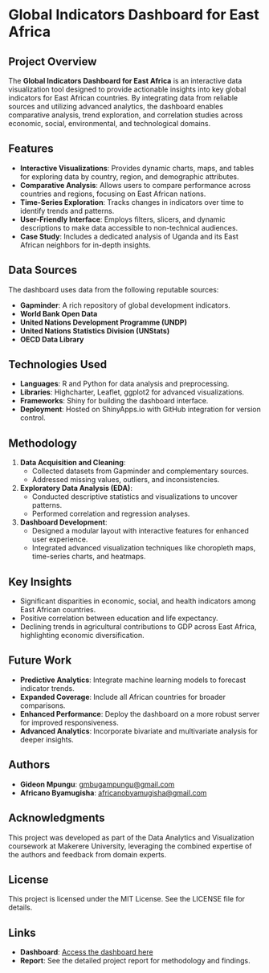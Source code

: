 # Global Indicators Dashboard for East Africa

## Project Overview
The **Global Indicators Dashboard for East Africa** is an interactive data visualization tool designed to provide actionable insights into key global indicators for East African countries. By integrating data from reliable sources and utilizing advanced analytics, the dashboard enables comparative analysis, trend exploration, and correlation studies across economic, social, environmental, and technological domains.

## Features
- **Interactive Visualizations**: Provides dynamic charts, maps, and tables for exploring data by country, region, and demographic attributes.
- **Comparative Analysis**: Allows users to compare performance across countries and regions, focusing on East African nations.
- **Time-Series Exploration**: Tracks changes in indicators over time to identify trends and patterns.
- **User-Friendly Interface**: Employs filters, slicers, and dynamic descriptions to make data accessible to non-technical audiences.
- **Case Study**: Includes a dedicated analysis of Uganda and its East African neighbors for in-depth insights.

## Data Sources
The dashboard uses data from the following reputable sources:
- **Gapminder**: A rich repository of global development indicators.
- **World Bank Open Data**
- **United Nations Development Programme (UNDP)**
- **United Nations Statistics Division (UNStats)**
- **OECD Data Library**

## Technologies Used
- **Languages**: R and Python for data analysis and preprocessing.
- **Libraries**: Highcharter, Leaflet, ggplot2 for advanced visualizations.
- **Frameworks**: Shiny for building the dashboard interface.
- **Deployment**: Hosted on ShinyApps.io with GitHub integration for version control.

## Methodology
1. **Data Acquisition and Cleaning**:
   - Collected datasets from Gapminder and complementary sources.
   - Addressed missing values, outliers, and inconsistencies.
2. **Exploratory Data Analysis (EDA)**:
   - Conducted descriptive statistics and visualizations to uncover patterns.
   - Performed correlation and regression analyses.
3. **Dashboard Development**:
   - Designed a modular layout with interactive features for enhanced user experience.
   - Integrated advanced visualization techniques like choropleth maps, time-series charts, and heatmaps.

## Key Insights
- Significant disparities in economic, social, and health indicators among East African countries.
- Positive correlation between education and life expectancy.
- Declining trends in agricultural contributions to GDP across East Africa, highlighting economic diversification.

## Future Work
- **Predictive Analytics**: Integrate machine learning models to forecast indicator trends.
- **Expanded Coverage**: Include all African countries for broader comparisons.
- **Enhanced Performance**: Deploy the dashboard on a more robust server for improved responsiveness.
- **Advanced Analytics**: Incorporate bivariate and multivariate analysis for deeper insights.

## Authors
- **Gideon Mpungu**: [gmbugampungu@gmail.com](mailto:gmbugampungu@gmail.com)
- **Africano Byamugisha**: [africanobyamugisha@gmail.com](mailto:africanobyamugisha@gmail.com)

## Acknowledgments
This project was developed as part of the Data Analytics and Visualization coursework at Makerere University, leveraging the combined expertise of the authors and feedback from domain experts.

## License
This project is licensed under the MIT License. See the LICENSE file for details.

## Links
- **Dashboard**: [Access the dashboard here](https://africano.shinyapps.io/global_indicators_dashboard/_w_8835e374/#!/)
- **Report**: See the detailed project report for methodology and findings.
